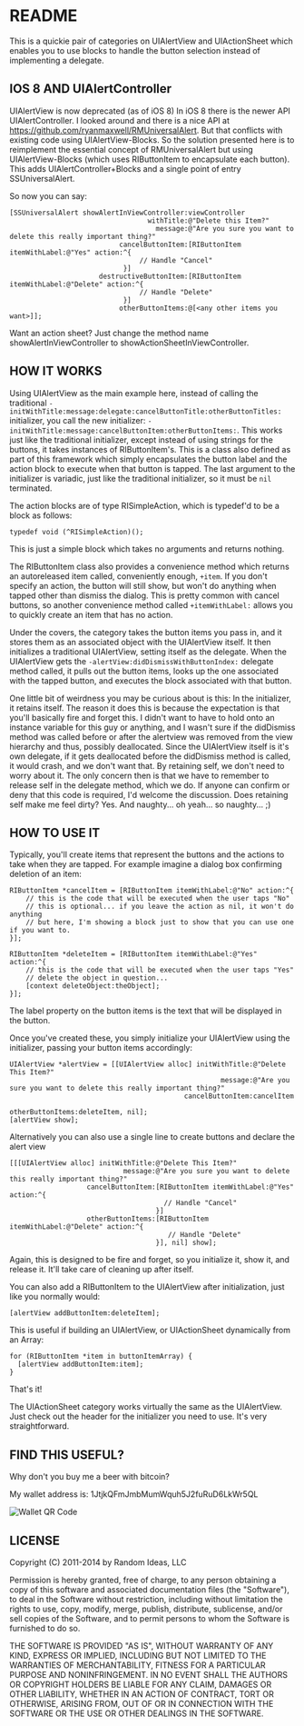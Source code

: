 README
======

This is a quickie pair of categories on UIAlertView and UIActionSheet which enables you to use blocks to handle the button selection instead of implementing a delegate.

IOS 8 AND UIAlertController
---------------------------

UIAlertView is now deprecated (as of iOS 8)
In iOS 8 there is the newer API UIAlertController. I looked around and there is a nice API at https://github.com/ryanmaxwell/RMUniversalAlert.
But that conflicts with existing code using UIAlertView-Blocks.
So the solution presented here is to reimplement the essential concept of RMUniversalAlert but using UIAlertView-Blocks 
(which uses RIButtonItem to encapsulate each button). This adds UIAlertController+Blocks and a single point of entry SSUniversalAlert.

So now you can say:

	[SSUniversalAlert showAlertInViewController:viewController
	                                  withTitle:@"Delete this Item?"
	                                    message:@"Are you sure you want to delete this really important thing?"
	                           cancelButtonItem:[RIButtonItem itemWithLabel:@"Yes" action:^{
	                                // Handle "Cancel"
	                            }]
	                      destructiveButtonItem:[RIButtonItem itemWithLabel:@"Delete" action:^{
	                                // Handle "Delete"
	                            }]
	                           otherButtonItems:@[<any other items you want>]];

Want an action sheet? Just change the method name showAlertInViewController to showActionSheetInViewController.

HOW IT WORKS
------------

Using UIAlertView as the main example here, instead of calling the traditional `-initWithTitle:message:delegate:cancelButtonTitle:otherButtonTitles:` initializer, you call the new initializer: `-initWithTitle:message:cancelButtonItem:otherButtonItems:`.  This works just like the traditional initializer, except instead of using strings for the buttons, it takes instances of RIButtonItem's.  This is a class also defined as part of this framework which simply encapsulates the button label and the action block to execute when that button is tapped.  The last argument to the initializer is variadic, just like the traditional initializer, so it must be `nil` terminated.

The action blocks are of type RISimpleAction, which is typedef'd to be a block as follows:

	typedef void (^RISimpleAction)();

This is just a simple block which takes no arguments and returns nothing.

The RIButtonItem class also provides a convenience method which returns an autoreleased item called, conveniently enough, `+item`. If you don't specify an action, the button will still show, but won't do anything when tapped other than dismiss the dialog. This is pretty common with cancel buttons, so another convenience method called `+itemWithLabel:` allows you to quickly create an item that has no action.

Under the covers, the category takes the button items you pass in, and it stores them as an associated object with the UIAlertView itself.  It then initializes a traditional UIAlertView, setting itself as the delegate.  When the UIAlertView gets the `-alertView:didDismissWithButtonIndex:` delegate method called, it pulls out the button items, looks up the one associated with the tapped button, and executes the block associated with that button.

One little bit of weirdness you may be curious about is this:  In the initializer, it retains itself.  The reason it does this is because the expectation is that you'll basically fire and forget this.  I didn't want to have to hold onto an instance variable for this guy or anything, and I wasn't sure if the didDismiss method was called before or after the alertview was removed from the view hierarchy and thus, possibly deallocated.  Since the UIAlertView itself is it's own delegate, if it gets deallocated before the didDismiss method is called, it would crash, and we don't want that.  By retaining self, we don't need to worry about it.  The only concern then is that we have to remember to release self in the delegate method, which we do.  If anyone can confirm or deny that this code is required, I'd welcome the discussion.  Does retaining self make me feel dirty?  Yes.  And naughty... oh yeah... so naughty... ;)

HOW TO USE IT
-------------

Typically, you'll create items that represent the buttons and the actions to take when they are tapped.  For example imagine a dialog box confirming deletion of an item:

	RIButtonItem *cancelItem = [RIButtonItem itemWithLabel:@"No" action:^{
		// this is the code that will be executed when the user taps "No"
		// this is optional... if you leave the action as nil, it won't do anything
		// but here, I'm showing a block just to show that you can use one if you want to.
	}];

	RIButtonItem *deleteItem = [RIButtonItem itemWithLabel:@"Yes" action:^{
		// this is the code that will be executed when the user taps "Yes"
		// delete the object in question...
		[context deleteObject:theObject];
	}];

The label property on the button items is the text that will be displayed in the button.

Once you've created these, you simply initialize your UIAlertView using the initializer, passing your button items accordingly:

	UIAlertView *alertView = [[UIAlertView alloc] initWithTitle:@"Delete This Item?"
	                                                    message:@"Are you sure you want to delete this really important thing?"
											   cancelButtonItem:cancelItem
											   otherButtonItems:deleteItem, nil];
	[alertView show];

Alternatively you can also use a single line to create buttons and declare the alert view

	[[[UIAlertView alloc] initWithTitle:@"Delete This Item?"
	                            message:@"Are you sure you want to delete this really important thing?"
		               cancelButtonItem:[RIButtonItem itemWithLabel:@"Yes" action:^{
		                                  // Handle "Cancel"
		                                }]
				       otherButtonItems:[RIButtonItem itemWithLabel:@"Delete" action:^{
		                                   // Handle "Delete"
				                        }], nil] show];


Again, this is designed to be fire and forget, so you initialize it, show it, and release it.  It'll take care of cleaning up after itself.

You can also add a RIButtonItem to the UIAlertView after initialization, just like you normally would:

    [alertView addButtonItem:deleteItem];

This is useful if building an UIAlertView, or UIActionSheet dynamically from an Array:

    for (RIButtonItem *item in buttonItemArray) {
      [alertView addButtonItem:item];
    }

That's it!

The UIActionSheet category works virtually the same as the UIAlertView.  Just check out the header for the initializer you need to use.  It's very straightforward.

FIND THIS USEFUL?
-----------------

Why don't you buy me a beer with bitcoin?

My wallet address is: 1JtjkQFmJmbMumWquh5J2fuRuD6LkWr5QL

![Wallet QR Code](http://www.random-ideas.net/qrcode.png)


LICENSE
-------

Copyright (C) 2011-2014 by Random Ideas, LLC

Permission is hereby granted, free of charge, to any person obtaining a copy
of this software and associated documentation files (the "Software"), to deal
in the Software without restriction, including without limitation the rights
to use, copy, modify, merge, publish, distribute, sublicense, and/or sell
copies of the Software, and to permit persons to whom the Software is
furnished to do so.

THE SOFTWARE IS PROVIDED "AS IS", WITHOUT WARRANTY OF ANY KIND, EXPRESS OR
IMPLIED, INCLUDING BUT NOT LIMITED TO THE WARRANTIES OF MERCHANTABILITY,
FITNESS FOR A PARTICULAR PURPOSE AND NONINFRINGEMENT. IN NO EVENT SHALL THE
AUTHORS OR COPYRIGHT HOLDERS BE LIABLE FOR ANY CLAIM, DAMAGES OR OTHER
LIABILITY, WHETHER IN AN ACTION OF CONTRACT, TORT OR OTHERWISE, ARISING FROM,
OUT OF OR IN CONNECTION WITH THE SOFTWARE OR THE USE OR OTHER DEALINGS IN
THE SOFTWARE.
